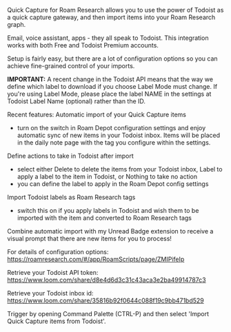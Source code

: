 Quick Capture for Roam Research allows you to use the power of Todoist as a quick capture gateway, and then import items into your Roam Research graph.

Email, voice assistant, apps - they all speak to Todoist. This integration works with both Free and Todoist Premium accounts.

Setup is fairly easy, but there are a lot of configuration options so you can achieve fine-grained control of your imports.


**IMPORTANT:**
A recent change in the Todoist API means that the way we define which label to download if you choose Label Mode must change. If you're using Label Mode, please place the label NAME in the settings at Todoist Label Name (optional) rather than the ID.


Recent features:
Automatic import of your Quick Capture items 
- turn on the switch in Roam Depot configuration settings and enjoy automatic sync of new items in your Todoist inbox. Items will be placed in the daily note page with the tag you configure within the settings. 

Define actions to take in Todoist after import
- select either Delete to delete the items from your Todoist inbox, Label to apply a label to the item in Todoist, or Nothing to take no action
- you can define the label to apply in the Roam Depot config settings

Import Todoist labels as Roam Research tags
- switch this on if you apply labels in Todoist and wish them to be imported with the item and converted to Roam Research tags

Combine automatic import with my Unread Badge extension to receive a visual prompt that there are new items for you to process!

For details of configuration options:
https://roamresearch.com/#/app/RoamScripts/page/ZMIPifeIp

Retrieve your Todoist API token:
  https://www.loom.com/share/d8e4d6d3c31c43aca3e2ba49914787c3
  
Retrieve your Todoist inbox id:
  https://www.loom.com/share/35816b92f0644c088f19c9bb471bd529

Trigger by opening Command Palette (CTRL-P) and then select 'Import Quick Capture items from Todoist'.
